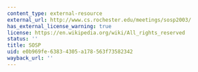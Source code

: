 ```yaml
---
content_type: external-resource
external_url: http://www.cs.rochester.edu/meetings/sosp2003/
has_external_license_warning: true
license: https://en.wikipedia.org/wiki/All_rights_reserved
status: ''
title: SOSP
uid: e0b969fe-6383-4305-a178-563f73582342
wayback_url: ''
---
```

